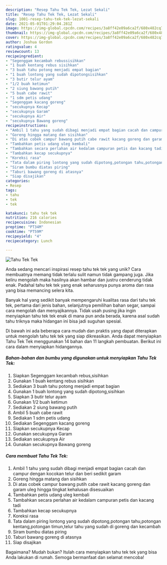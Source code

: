 ```yaml
---
description: "Resep Tahu Tek Tek, Lezat Sekali"
title: "Resep Tahu Tek Tek, Lezat Sekali"
slug: 1001-resep-tahu-tek-tek-lezat-sekali
date: 2021-05-01T01:29:04.281Z
image: https://img-global.cpcdn.com/recipes/3a8ff42e09a6ca2f/680x482cq70/tahu-tek-tek-foto-resep-utama.jpg
thumbnail: https://img-global.cpcdn.com/recipes/3a8ff42e09a6ca2f/680x482cq70/tahu-tek-tek-foto-resep-utama.jpg
cover: https://img-global.cpcdn.com/recipes/3a8ff42e09a6ca2f/680x482cq70/tahu-tek-tek-foto-resep-utama.jpg
author: Joshua Gordon
ratingvalue: 4
reviewcount: 13
recipeingredient:
- "Segenggam kecambah rebussisihkan"
- "1 buah kentang rebus sisihkan"
- "3 buah tahu potong menjadi empat bagian"
- "1 buah lontong yang sudah dipotongsisihkan"
- "3 butir telur ayam"
- "1/2 buah ketimun"
- "2 siung bawang putih"
- "5 buah cabe rawit"
- "1 sdm petis udang"
- "Segenggam kacang goreng"
- "secukupnya Kecap"
- "secukupnya Garam"
- "secukupnya Air"
- "secukupnya Bawang goreng"
recipeinstructions:
- "Ambil 1 tahu yang sudah dibagi menjadi empat bagian cacah dan campur dengan kocokan telur dan beri sedikit garam"
- "Goreng hingga matang dan sisihkan"
- "Di atas cobek campur bawang putih cabe rawit kacang goreng dan garam uleg hingga tingkat kehalusan disesuaikan"
- "Tambahkan petis udang uleg kembali"
- "Tambahkan secara perlahan air kedalam campuran petis dan kacang tadi"
- "Tambahkan kecap secukupnya"
- "Koreksi rasa"
- "Tata dalam piring lontong yang sudah dipotong,potongan tahu,potongan kentang,potongan timun,telur tahu yang sudah di goreng dan kecambah"
- "Siram bumbu diatas piring"
- "Taburi bawang goreng di atasnya"
- "Siap disajikan"
categories:
- Resep
tags:
- tahu
- tek
- tek

katakunci: tahu tek tek 
nutrition: 216 calories
recipecuisine: Indonesian
preptime: "PT34M"
cooktime: "PT59M"
recipeyield: "4"
recipecategory: Lunch

---
```



![Tahu Tek Tek](https://img-global.cpcdn.com/recipes/3a8ff42e09a6ca2f/680x482cq70/tahu-tek-tek-foto-resep-utama.jpg)

Anda sedang mencari inspirasi resep tahu tek tek yang unik? Cara membuatnya memang tidak terlalu sulit namun tidak gampang juga. Jika keliru mengolah maka hasilnya akan hambar dan justru cenderung tidak enak. Padahal tahu tek tek yang enak seharusnya punya aroma dan rasa yang bisa memancing selera kita.

Banyak hal yang sedikit banyak mempengaruhi kualitas rasa dari tahu tek tek, pertama dari jenis bahan, selanjutnya pemilihan bahan segar, sampai cara mengolah dan menyajikannya. Tidak usah pusing jika ingin menyiapkan tahu tek tek enak di mana pun anda berada, karena asal sudah tahu triknya maka hidangan ini bisa jadi suguhan spesial.




Di bawah ini ada beberapa cara mudah dan praktis yang dapat diterapkan untuk mengolah tahu tek tek yang siap dikreasikan. Anda dapat menyiapkan Tahu Tek Tek menggunakan 14 bahan dan 11 langkah pembuatan. Berikut ini cara dalam menyiapkan hidangannya.

<!--inarticleads1-->

##### Bahan-bahan dan bumbu yang digunakan untuk menyiapkan Tahu Tek Tek:

1. Siapkan Segenggam kecambah rebus,sisihkan
1. Gunakan 1 buah kentang rebus sisihkan
1. Sediakan 3 buah tahu potong menjadi empat bagian
1. Gunakan 1 buah lontong yang sudah dipotong,sisihkan
1. Siapkan 3 butir telur ayam
1. Gunakan 1/2 buah ketimun
1. Sediakan 2 siung bawang putih
1. Ambil 5 buah cabe rawit
1. Sediakan 1 sdm petis udang
1. Sediakan Segenggam kacang goreng
1. Siapkan secukupnya Kecap
1. Gunakan secukupnya Garam
1. Sediakan secukupnya Air
1. Gunakan secukupnya Bawang goreng




<!--inarticleads2-->

##### Cara membuat Tahu Tek Tek:

1. Ambil 1 tahu yang sudah dibagi menjadi empat bagian cacah dan campur dengan kocokan telur dan beri sedikit garam
1. Goreng hingga matang dan sisihkan
1. Di atas cobek campur bawang putih cabe rawit kacang goreng dan garam uleg hingga tingkat kehalusan disesuaikan
1. Tambahkan petis udang uleg kembali
1. Tambahkan secara perlahan air kedalam campuran petis dan kacang tadi
1. Tambahkan kecap secukupnya
1. Koreksi rasa
1. Tata dalam piring lontong yang sudah dipotong,potongan tahu,potongan kentang,potongan timun,telur tahu yang sudah di goreng dan kecambah
1. Siram bumbu diatas piring
1. Taburi bawang goreng di atasnya
1. Siap disajikan




Bagaimana? Mudah bukan? Itulah cara menyiapkan tahu tek tek yang bisa Anda lakukan di rumah. Semoga bermanfaat dan selamat mencoba!

